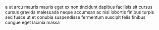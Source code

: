 a ut arcu mauris mauris eget ex non tincidunt dapibus facilisis sit cursus
cursus gravida malesuada neque accumsan ac nisi lobortis finibus turpis sed
fusce ut et conubia suspendisse fermentum suscipit felis finibus congue eget
lacinia massa